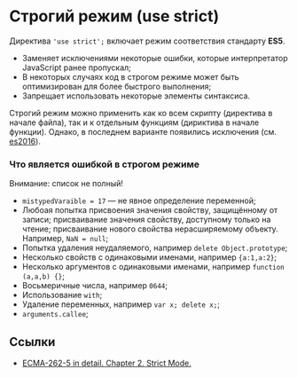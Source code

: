 # Строгий режим (use strict)

Директива `'use strict';` включает режим соответствия стандарту **ES5**.

* Заменяет исключениями некоторые ошибки, которые интерпретатор JavaScript ранее пропускал;
* В некоторых случаях код в строгом режиме может быть оптимизирован для более быстрого выполнения;
* Запрещает использовать некоторые элементы синтаксиса.

Строгий режим можно применить как ко всем скрипту (директива в начале файла), так и к отдельным функциям (дириктива в начале функции). Однако, в последнем варианте появились исключения (см. [es2016](es2016.md)).

### Что является ошибкой в строгом режиме

Внимание: список не полный!

* `mistypedVaraible = 17` — не явное определение переменной;
* Любоая попытка присвоения значения свойству, защищённому от записи; присваивание значения свойству, доступному только на чтение; присваивание нового свойства нерасширяемому объекту. Например, `NaN = null`;
* Попытка удаления неудаляемого, например `delete Object.prototype`;
* Несколько свойств с одинаковыми именами, например `{a:1,a:2}`;
* Несколько аргументов с одинаковыми именами, например `function (a,a,b) {}`;
* Восьмеричные числа, например `0644`;
* Использование `with`;
* Удаление переменных, например `var x; delete x;`;
* `arguments.callee`;

## Ссылки

* [ECMA-262-5 in detail. Chapter 2. Strict Mode.](http://dmitrysoshnikov.com/ecmascript/es5-chapter-2-strict-mode/)
